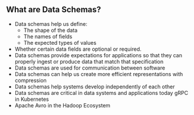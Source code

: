 ## What are Data Schemas?
- Data schemas help us define:
    - The shape of the data
    - The names of fields
    - The expected types of values
- Whether certain data fields are optional or required.
- Data schemas provide expectations for applications so that they can properly ingest or produce data that match that specification
- Data schemas are used for communication between software
- Data schemas can help us create more efficient representations with compression
- Data schemas help systems develop independently of each other
- Data schemas are critical in data systems and applications today
gRPC in Kubernetes
- Apache Avro in the Hadoop Ecosystem